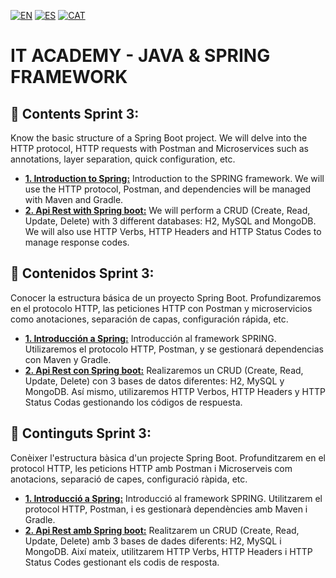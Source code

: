 [![EN](https://img.shields.io/badge/EN-blue.svg?logo=googletranslate&logoColor=white)](#eng)
[![ES](https://img.shields.io/badge/ES-red.svg?logo=googletranslate&logoColor=white)](#es)
[![CAT](https://img.shields.io/badge/CAT-yellow.svg?logo=googletranslate&logoColor=white)](#cat)

# IT ACADEMY - JAVA & SPRING FRAMEWORK

<a name="eng"></a>
## 📁 Contents Sprint 3:

Know the basic structure of a Spring Boot project.
We will delve into the HTTP protocol, HTTP requests with Postman and Microservices such as annotations, layer separation, quick configuration, etc.

+ [**1. Introduction to Spring:**](https://github.com/ariamdev/IT-ACADEMY-SPRINT-4/tree/main/Tasca%20S4.01%20Introducci%C3%B3%20a%20Spring)  Introduction to the SPRING framework. We will use the HTTP protocol, Postman, and dependencies will be managed with Maven and Gradle.
+ [**2. Api Rest with Spring boot:**](https://github.com/ariamdev/IT-ACADEMY-SPRINT-4/tree/main/Tasca%20S4.02%20Api%20Rest%20amb%20Spring%20boot) We will perform a CRUD (Create, Read, Update, Delete) with 3 different databases: H2, MySQL and MongoDB. We will also use HTTP Verbs, HTTP Headers and HTTP Status Codes to manage response codes.

<a name="es"></a>
## 📁 Contenidos Sprint 3:

Conocer la estructura básica de un proyecto Spring Boot.
Profundizaremos en el protocolo HTTP, las peticiones HTTP con Postman y microservicios como anotaciones, separación de capas, configuración rápida, etc.

+ [**1. Introducción a Spring:**](https://github.com/ariamdev/IT-ACADEMY-SPRINT-4/blob/main/Tasca%20S4.01%20Introducci%C3%B3%20a%20Spring/README.es.md) Introducción al framework SPRING. Utilizaremos el protocolo HTTP, Postman, y se gestionará dependencias con Maven y Gradle.
+ [**2. Api Rest con Spring boot:**](https://github.com/ariamdev/IT-ACADEMY-SPRINT-4/blob/main/Tasca%20S4.02%20Api%20Rest%20amb%20Spring%20boot/README.es.md) Realizaremos un CRUD (Create, Read, Update, Delete) con 3 bases de datos diferentes: H2, MySQL y MongoDB. Así mismo, utilizaremos HTTP Verbos, HTTP Headers y HTTP Status Codas gestionando los códigos de respuesta.

<a name="cat"></a>
## 📁 Continguts Sprint 3:

Conèixer l'estructura bàsica d'un projecte Spring Boot.
Profunditzarem en el protocol HTTP, les peticions HTTP amb Postman i Microserveis com anotacions, separació de capes, configuració ràpida, etc.

+ [**1. Introducció a Spring:**](https://github.com/ariamdev/IT-ACADEMY-SPRINT-4/blob/main/Tasca%20S4.01%20Introducci%C3%B3%20a%20Spring/README.cat.md)  Introducció al framework SPRING. Utilitzarem el protocol HTTP, Postman, i es gestionarà dependències amb Maven i Gradle.
+ [**2. Api Rest amb Spring boot:**](https://github.com/ariamdev/IT-ACADEMY-SPRINT-4/blob/main/Tasca%20S4.02%20Api%20Rest%20amb%20Spring%20boot/README.cat.md) Realitzarem un CRUD (Create, Read, Update, Delete) amb 3 bases de dades diferents: H2, MySQL i MongoDB. Així mateix, utilitzarem HTTP Verbs, HTTP Headers i HTTP Status Codes gestionant els codis de resposta.  

